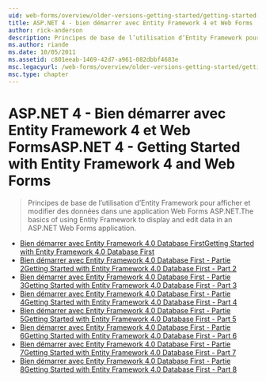 ```yaml
---
uid: web-forms/overview/older-versions-getting-started/getting-started-with-ef/index
title: ASP.NET 4 - bien démarrer avec Entity Framework 4 et Web Forms | Microsoft Docs
author: rick-anderson
description: Principes de base de l’utilisation d’Entity Framework pour afficher et modifier des données dans une application Web Forms ASP.NET.
ms.author: riande
ms.date: 10/05/2011
ms.assetid: c801eeab-1469-42d7-a961-082dbbf4683e
msc.legacyurl: /web-forms/overview/older-versions-getting-started/getting-started-with-ef
msc.type: chapter
---
```

<a name="aspnet-4---getting-started-with-entity-framework-4-and-web-forms"></a><span data-ttu-id="a1d67-103">ASP.NET 4 - Bien démarrer avec Entity Framework 4 et Web Forms</span><span class="sxs-lookup"><span data-stu-id="a1d67-103">ASP.NET 4 - Getting Started with Entity Framework 4 and Web Forms</span></span>
====================
> <span data-ttu-id="a1d67-104">Principes de base de l’utilisation d’Entity Framework pour afficher et modifier des données dans une application Web Forms ASP.NET.</span><span class="sxs-lookup"><span data-stu-id="a1d67-104">The basics of using Entity Framework to display and edit data in an ASP.NET Web Forms application.</span></span>


- [<span data-ttu-id="a1d67-105">Bien démarrer avec Entity Framework 4.0 Database First</span><span class="sxs-lookup"><span data-stu-id="a1d67-105">Getting Started with Entity Framework 4.0 Database First</span></span>](the-entity-framework-and-aspnet-getting-started-part-1.md)
- [<span data-ttu-id="a1d67-106">Bien démarrer avec Entity Framework 4.0 Database First - Partie 2</span><span class="sxs-lookup"><span data-stu-id="a1d67-106">Getting Started with Entity Framework 4.0 Database First - Part 2</span></span>](the-entity-framework-and-aspnet-getting-started-part-2.md)
- [<span data-ttu-id="a1d67-107">Bien démarrer avec Entity Framework 4.0 Database First - Partie 3</span><span class="sxs-lookup"><span data-stu-id="a1d67-107">Getting Started with Entity Framework 4.0 Database First - Part 3</span></span>](the-entity-framework-and-aspnet-getting-started-part-3.md)
- [<span data-ttu-id="a1d67-108">Bien démarrer avec Entity Framework 4.0 Database First - Partie 4</span><span class="sxs-lookup"><span data-stu-id="a1d67-108">Getting Started with Entity Framework 4.0 Database First - Part 4</span></span>](the-entity-framework-and-aspnet-getting-started-part-4.md)
- [<span data-ttu-id="a1d67-109">Bien démarrer avec Entity Framework 4.0 Database First - Partie 5</span><span class="sxs-lookup"><span data-stu-id="a1d67-109">Getting Started with Entity Framework 4.0 Database First - Part 5</span></span>](the-entity-framework-and-aspnet-getting-started-part-5.md)
- [<span data-ttu-id="a1d67-110">Bien démarrer avec Entity Framework 4.0 Database First - Partie 6</span><span class="sxs-lookup"><span data-stu-id="a1d67-110">Getting Started with Entity Framework 4.0 Database First - Part 6</span></span>](the-entity-framework-and-aspnet-getting-started-part-6.md)
- [<span data-ttu-id="a1d67-111">Bien démarrer avec Entity Framework 4.0 Database First - Partie 7</span><span class="sxs-lookup"><span data-stu-id="a1d67-111">Getting Started with Entity Framework 4.0 Database First - Part 7</span></span>](the-entity-framework-and-aspnet-getting-started-part-7.md)
- [<span data-ttu-id="a1d67-112">Bien démarrer avec Entity Framework 4.0 Database First - Partie 8</span><span class="sxs-lookup"><span data-stu-id="a1d67-112">Getting Started with Entity Framework 4.0 Database First - Part 8</span></span>](the-entity-framework-and-aspnet-getting-started-part-8.md)
